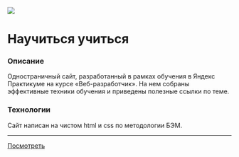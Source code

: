 ![](https://i.ibb.co/FDhv9CR/readme-header-pic.png)
# Научиться учиться
### Описание
Одностраничный сайт, разработанный в рамках обучения в Яндекс Практикуме на курсе «Веб-разработчик». На нем собраны эффективные техники обучения и приведены полезные ссылки по теме.
### Технологии
Сайт написан на чистом html и css по методологии БЭМ.

------------
[Посмотреть](https://maksim-shakhlin.github.io/how-to-learn/ "Посмотреть")
